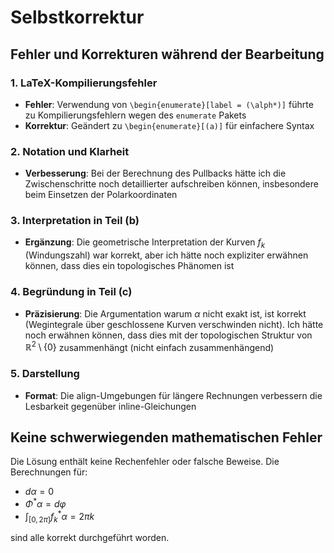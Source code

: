 # Selbstkorrektur

## Fehler und Korrekturen während der Bearbeitung

### 1. LaTeX-Kompilierungsfehler
- **Fehler**: Verwendung von `\begin{enumerate}[label = (\alph*)]` führte zu Kompilierungsfehlern wegen des `enumerate` Pakets
- **Korrektur**: Geändert zu `\begin{enumerate}[(a)]` für einfachere Syntax

### 2. Notation und Klarheit
- **Verbesserung**: Bei der Berechnung des Pullbacks hätte ich die Zwischenschritte noch detaillierter aufschreiben können, insbesondere beim Einsetzen der Polarkoordinaten

### 3. Interpretation in Teil (b)
- **Ergänzung**: Die geometrische Interpretation der Kurven $f_k$ (Windungszahl) war korrekt, aber ich hätte noch expliziter erwähnen können, dass dies ein topologisches Phänomen ist

### 4. Begründung in Teil (c)
- **Präzisierung**: Die Argumentation warum $\alpha$ nicht exakt ist, ist korrekt (Wegintegrale über geschlossene Kurven verschwinden nicht). Ich hätte noch erwähnen können, dass dies mit der topologischen Struktur von $\mathbb{R}^2 \setminus \{0\}$ zusammenhängt (nicht einfach zusammenhängend)

### 5. Darstellung
- **Format**: Die align-Umgebungen für längere Rechnungen verbessern die Lesbarkeit gegenüber inline-Gleichungen

## Keine schwerwiegenden mathematischen Fehler
Die Lösung enthält keine Rechenfehler oder falsche Beweise. Die Berechnungen für:
- $d\alpha = 0$ 
- $\Phi^*\alpha = d\varphi$
- $\int_{[0,2\pi]} f_k^*\alpha = 2\pi k$

sind alle korrekt durchgeführt worden.